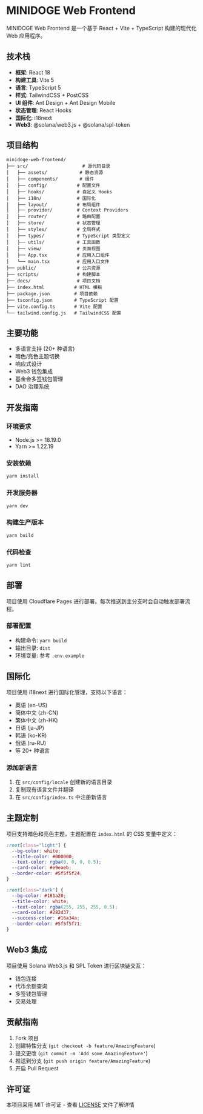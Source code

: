 # MINIDOGE Web Frontend

MINIDOGE Web Frontend 是一个基于 React + Vite + TypeScript 构建的现代化 Web 应用程序。

## 技术栈

- **框架**: React 18
- **构建工具**: Vite 5
- **语言**: TypeScript 5
- **样式**: TailwindCSS + PostCSS
- **UI 组件**: Ant Design + Ant Design Mobile
- **状态管理**: React Hooks
- **国际化**: i18next
- **Web3**: @solana/web3.js + @solana/spl-token

## 项目结构

```
minidoge-web-frontend/
├── src/                    # 源代码目录
│   ├── assets/            # 静态资源
│   ├── components/        # 组件
│   ├── config/           # 配置文件
│   ├── hooks/            # 自定义 Hooks
│   ├── i18n/             # 国际化
│   ├── layout/           # 布局组件
│   ├── provider/         # Context Providers
│   ├── router/           # 路由配置
│   ├── store/            # 状态管理
│   ├── styles/           # 全局样式
│   ├── types/            # TypeScript 类型定义
│   ├── utils/            # 工具函数
│   ├── view/             # 页面视图
│   ├── App.tsx           # 应用入口组件
│   └── main.tsx          # 应用入口文件
├── public/               # 公共资源
├── scripts/              # 构建脚本
├── docs/                 # 项目文档
├── index.html           # HTML 模板
├── package.json         # 项目依赖
├── tsconfig.json        # TypeScript 配置
├── vite.config.ts       # Vite 配置
└── tailwind.config.js   # TailwindCSS 配置
```

## 主要功能

- 多语言支持 (20+ 种语言)
- 暗色/亮色主题切换
- 响应式设计
- Web3 钱包集成
- 基金会多签钱包管理
- DAO 治理系统

## 开发指南

### 环境要求

- Node.js >= 18.19.0
- Yarn >= 1.22.19

### 安装依赖

```bash
yarn install
```

### 开发服务器

```bash
yarn dev
```

### 构建生产版本

```bash
yarn build
```

### 代码检查

```bash
yarn lint
```

## 部署

项目使用 Cloudflare Pages 进行部署。每次推送到主分支时会自动触发部署流程。

### 部署配置

- 构建命令: `yarn build`
- 输出目录: `dist`
- 环境变量: 参考 `.env.example`

## 国际化

项目使用 i18next 进行国际化管理，支持以下语言：

- 英语 (en-US)
- 简体中文 (zh-CN)
- 繁体中文 (zh-HK)
- 日语 (ja-JP)
- 韩语 (ko-KR)
- 俄语 (ru-RU)
- 等 20+ 种语言

### 添加新语言

1. 在 `src/config/locale` 创建新的语言目录
2. 复制现有语言文件并翻译
3. 在 `src/config/index.ts` 中注册新语言

## 主题定制

项目支持暗色和亮色主题，主题配置在 `index.html` 的 CSS 变量中定义：

```css
:root[class="light"] {
  --bg-color: white;
  --title-color: #000000;
  --text-color: rgba(0, 0, 0, 0.5);
  --card-color: #e9eaeb;
  --border-color: #5f5f5f24;
}

:root[class="dark"] {
  --bg-color: #181a20;
  --title-color: white;
  --text-color: rgba(255, 255, 255, 0.5);
  --card-color: #282d37;
  --success-color: #16a34a;
  --border-color: #5f5f5f71;
}
```

## Web3 集成

项目使用 Solana Web3.js 和 SPL Token 进行区块链交互：

- 钱包连接
- 代币余额查询
- 多签钱包管理
- 交易处理

## 贡献指南

1. Fork 项目
2. 创建特性分支 (`git checkout -b feature/AmazingFeature`)
3. 提交更改 (`git commit -m 'Add some AmazingFeature'`)
4. 推送到分支 (`git push origin feature/AmazingFeature`)
5. 开启 Pull Request

## 许可证

本项目采用 MIT 许可证 - 查看 [LICENSE](LICENSE) 文件了解详情